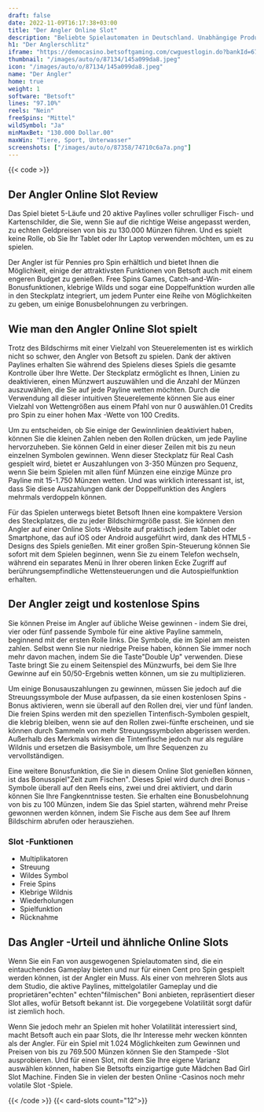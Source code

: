 ```yaml
---
draft: false
date: 2022-11-09T16:17:38+03:00
title: "Der Angler Online Slot"
description: "Beliebte Spielautomaten in Deutschland. Unabhängige Produktbewertungen und exklusive Anmeldeangebote. Jetzt spielen!"
h1: "Der Anglerschlitz"
iframe: "https://democasino.betsoftgaming.com/cwguestlogin.do?bankId=675&CDN=AUTO&gameId=747"
thumbnail: "/images/auto/o/87134/145a099da8.jpeg"
icon: "/images/auto/o/87134/145a099da8.jpeg"
name: "Der Angler"
home: true
weight: 1
software: "Betsoft"
lines: "97.10%"
reels: "Nein"
freeSpins: "Mittel"
wildSymbol: "Ja"
minMaxBet: "130.000 Dollar.00"
maxWin: "Tiere, Sport, Unterwasser"
screenshots: ["/images/auto/o/87358/74710c6a7a.png"]
---
```


{{< code >}}<h2>Der Angler Online Slot Review</h2><p>Das Spiel bietet 5-Läufe und 20 aktive Paylines voller schrulliger Fisch- und Kartenschilder, die Sie, wenn Sie auf die richtige Weise angepasst werden, zu echten Geldpreisen von bis zu 130.000 Münzen führen. Und es spielt keine Rolle, ob Sie Ihr Tablet oder Ihr Laptop verwenden möchten, um es zu spielen.</p><p>Der Angler ist für Pennies pro Spin erhältlich und bietet Ihnen die Möglichkeit, einige der attraktivsten Funktionen von Betsoft auch mit einem engeren Budget zu genießen. Free Spins Games, Catch-and-Win-Bonusfunktionen, klebrige Wilds und sogar eine Doppelfunktion wurden alle in den Steckplatz integriert, um jedem Punter eine Reihe von Möglichkeiten zu geben, um einige Bonusbelohnungen zu verbringen.</p><h2>Wie man den Angler Online Slot spielt</h2><p>Trotz des Bildschirms mit einer Vielzahl von Steuerelementen ist es wirklich nicht so schwer, den Angler von Betsoft zu spielen. Dank der aktiven Paylines erhalten Sie während des Spielens dieses Spiels die gesamte Kontrolle über Ihre Wette. Der Steckplatz ermöglicht es Ihnen, Linien zu deaktivieren, einen Münzwert auszuwählen und die Anzahl der Münzen auszuwählen, die Sie auf jede Payline wetten möchten. Durch die Verwendung all dieser intuitiven Steuerelemente können Sie aus einer Vielzahl von Wettengrößen aus einem Pfahl von nur 0 auswählen.01 Credits pro Spin zu einer hohen Max -Wette von 100 Credits.</p><p>Um zu entscheiden, ob Sie einige der Gewinnlinien deaktiviert haben, können Sie die kleinen Zahlen neben den Rollen drücken, um jede Payline hervorzuheben. Sie können Geld in einer dieser Zeilen mit bis zu neun einzelnen Symbolen gewinnen. Wenn dieser Steckplatz für Real Cash gespielt wird, bietet er Auszahlungen von 3-350 Münzen pro Sequenz, wenn Sie beim Spielen mit allen fünf Münzen eine einzige Münze pro Payline mit 15-1.750 Münzen wetten. Und was wirklich interessant ist, ist, dass Sie diese Auszahlungen dank der Doppelfunktion des Anglers mehrmals verdoppeln können.</p><p>Für das Spielen unterwegs bietet Betsoft Ihnen eine kompaktere Version des Steckplatzes, die zu jeder Bildschirmgröße passt. Sie können den Angler auf einer Online Slots -Website auf praktisch jedem Tablet oder Smartphone, das auf iOS oder Android ausgeführt wird, dank des HTML5 -Designs des Spiels genießen. Mit einer großen Spin-Steuerung können Sie sofort mit dem Spielen beginnen, wenn Sie zu einem Telefon wechseln, während ein separates Menü in Ihrer oberen linken Ecke Zugriff auf berührungsempfindliche Wettensteuerungen und die Autospielfunktion erhalten.</p><h2>Der Angler zeigt und kostenlose Spins</h2><p>Sie können Preise im Angler auf übliche Weise gewinnen - indem Sie drei, vier oder fünf passende Symbole für eine aktive Payline sammeln, beginnend mit der ersten Rolle links. Die Symbole, die im Spiel am meisten zahlen. Selbst wenn Sie nur niedrige Preise haben, können Sie immer noch mehr davon machen, indem Sie die Taste"Double Up" verwenden. Diese Taste bringt Sie zu einem Seitenspiel des Münzwurfs, bei dem Sie Ihre Gewinne auf ein 50/50-Ergebnis wetten können, um sie zu multiplizieren.</p><p>Um einige Bonusauszahlungen zu gewinnen, müssen Sie jedoch auf die Streuungssymbole der Muse aufpassen, da sie einen kostenlosen Spins -Bonus aktivieren, wenn sie überall auf den Rollen drei, vier und fünf landen. Die freien Spins werden mit den speziellen Tintenfisch-Symbolen gespielt, die klebrig bleiben, wenn sie auf den Rollen zwei-fünfte erscheinen, und sie können durch Sammeln von mehr Streuungssymbolen abgerissen werden. Außerhalb des Merkmals wirken die Tintenfische jedoch nur als reguläre Wildnis und ersetzen die Basisymbole, um Ihre Sequenzen zu vervollständigen.</p><p>Eine weitere Bonusfunktion, die Sie in diesem Online Slot genießen können, ist das Bonusspiel"Zeit zum Fischen". Dieses Spiel wird durch drei Bonus -Symbole überall auf den Reels eins, zwei und drei aktiviert, und darin können Sie Ihre Fangkenntnisse testen. Sie erhalten eine Bonusbelohnung von bis zu 100 Münzen, indem Sie das Spiel starten, während mehr Preise gewonnen werden können, indem Sie Fische aus dem See auf Ihrem Bildschirm abrufen oder herausziehen.</p><h3>
Slot -Funktionen</h3><ul>
<li></span>
Multiplikatoren</li>
<li></span>
Streuung</li>
<li></span>
Wildes Symbol</li>
<li></span>
Freie Spins</li>
<li></span>
Klebrige Wildnis</li>
<li></span>
Wiederholungen</li>
<li></span>
Spielfunktion</li>
<li></span>
Rücknahme</li></ul><h2>Das Angler -Urteil und ähnliche Online Slots</h2><p>Wenn Sie ein Fan von ausgewogenen Spielautomaten sind, die ein eintauchendes Gameplay bieten und nur für einen Cent pro Spin gespielt werden können, ist der Angler ein Muss. Als einer von mehreren Slots aus dem Studio, die aktive Paylines, mittelgolatiler Gameplay und die proprietären"echten" echten"filmischen" Boni anbieten, repräsentiert dieser Slot alles, wofür Betsoft bekannt ist. Die vorgegebene Volatilität sorgt dafür ist ziemlich hoch.</p><p>Wenn Sie jedoch mehr an Spielen mit hoher Volatilität interessiert sind, macht Betsoft auch ein paar Slots, die Ihr Interesse mehr wecken könnten als der Angler. Für ein Spiel mit 1.024 Möglichkeiten zum Gewinnen und Preisen von bis zu 769.500 Münzen können Sie den Stampede -Slot ausprobieren. Und für einen Slot, mit dem Sie Ihre eigene Varianz auswählen können, haben Sie Betsofts einzigartige gute Mädchen Bad Girl Slot Machine. Finden Sie in vielen der besten Online -Casinos noch mehr volatile Slot -Spiele.</p>{{< /code >}}
{{< card-slots count="12">}}